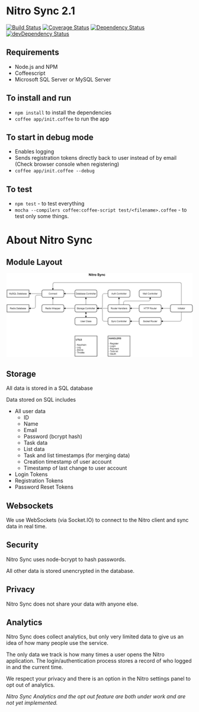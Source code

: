# Nitro Sync 2.1 #

[![Build Status](https://travis-ci.org/stayradiated/Nitro-Sync.png)](https://travis-ci.org/stayradiated/Nitro-Sync)
[![Coverage Status](https://coveralls.io/repos/stayradiated/Nitro-Sync/badge.png?branch=master)](https://coveralls.io/r/stayradiated/Nitro-Sync?branch=master)
[![Dependency Status](https://david-dm.org/stayradiated/Nitro-Sync.png)](https://david-dm.org/stayradiated/Nitro-Sync)
[![devDependency Status](https://david-dm.org/stayradiated/Nitro-Sync/dev-status.png)](https://david-dm.org/stayradiated/Nitro-Sync#info=devDependencies)

## Requirements ##
- Node.js and NPM
- Coffeescript
- Microsoft SQL Server or MySQL Server

## To install and run ##
- `npm install` to install the dependencies
- `coffee app/init.coffee` to run the app

## To start in debug mode ##
- Enables logging
- Sends registration tokens directly back to user instead of by email (Check browser console when registering)
- `coffee app/init.coffee --debug`

## To test ##
- `npm test` - to test everything
- `mocha --compilers coffee:coffee-script test/<filename>.coffee` - to test
  only some things.

# About Nitro Sync

## Module Layout

![Modules](module_layout.jpg)

## Storage

All data is stored in a SQL database

Data stored on SQL includes

- All user data
    - ID
    - Name
    - Email
    - Password (bcrypt hash)
    - Task data
    - List data
    - Task and list timestamps (for merging data)
    - Creation timestamp of user account
    - Timestamp of last change to user account
- Login Tokens
- Registration Tokens
- Password Reset Tokens

## Websockets

We use WebSockets (via Socket.IO) to connect to the Nitro client and sync data
in real time.

## Security

Nitro Sync uses node-bcrypt to hash passwords.

All other data is stored unencrypted in the database.

## Privacy

Nitro Sync does not share your data with anyone else.

## Analytics

Nitro Sync does collect analytics, but only very limited data to give us an
idea of how many people use the service.

The only data we track is how many times a user opens the Nitro application.
The login/authentication process stores a record of who logged in and the
current time.

We respect your privacy and there is an option in the Nitro settings panel to
opt out of analytics.

_Nitro Sync Analytics and the opt out feature are both under work and are not
yet implemented._

